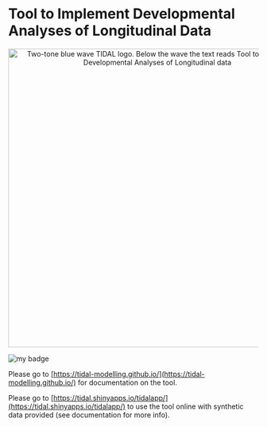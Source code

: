 # Tool to Implement Developmental Analyses of Longitudinal Data

<p align="center">
<img width="600" alt="Two-tone blue wave TIDAL logo. Below the wave the text reads Tool to Implement Developmental Analyses of Longitudinal data" src="https://user-images.githubusercontent.com/24313187/216609683-bac9e15c-6860-4441-a9ae-936f81940b1b.png">
</p>

<!-- badges: start -->
![my badge](https://badgen.net/badge/Status/In%20Development/orange)
<!-- badges: end -->


Please go to [https://tidal-modelling.github.io/](https://tidal-modelling.github.io/) for documentation on the tool.

Please go to [https://tidal.shinyapps.io/tidalapp/](https://tidal.shinyapps.io/tidalapp/) to use the tool online with synthetic data provided (see documentation for more info).


